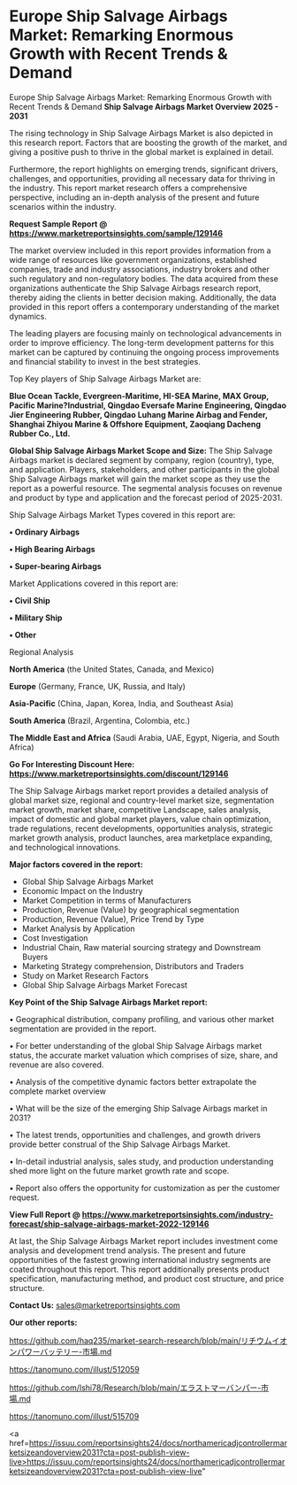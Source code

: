 # Europe Ship Salvage Airbags Market: Remarking Enormous Growth with Recent Trends & Demand
Europe Ship Salvage Airbags Market: Remarking Enormous Growth with Recent Trends & Demand
<Strong> Ship Salvage Airbags Market Overview 2025 - 2031</strong>

The rising technology in Ship Salvage Airbags Market is also depicted in this research report. Factors that are boosting the growth of the market, and giving a positive push to thrive in the global market is explained in detail.

Furthermore, the report highlights on emerging trends, significant drivers, challenges, and opportunities, providing all necessary data for thriving in the industry. This report market research offers a comprehensive perspective, including an in-depth analysis of the present and future scenarios within the industry.

<strong>Request Sample Report @ <a href=https://www.marketreportsinsights.com/sample/129146>https://www.marketreportsinsights.com/sample/129146</a></strong>

The market overview included in this report provides information from a wide range of resources like government organizations, established companies, trade and industry associations, industry brokers and other such regulatory and non-regulatory bodies. The data acquired from these organizations authenticate the Ship Salvage Airbags research report, thereby aiding the clients in better decision making. Additionally, the data provided in this report offers a contemporary understanding of the market dynamics.

The leading players are focusing mainly on technological advancements in order to improve efficiency. The long-term development patterns for this market can be captured by continuing the ongoing process improvements and financial stability to invest in the best strategies.

Top Key players of Ship Salvage Airbags Market are:

<strong>Blue Ocean Tackle, Evergreen-Maritime, HI-SEA Marine, MAX Group, Pacific Marine?Industrial, Qingdao Eversafe Marine Engineering, Qingdao Jier Engineering Rubber, Qingdao Luhang Marine Airbag and Fender, Shanghai Zhiyou Marine & Offshore Equipment, Zaoqiang Dacheng Rubber Co., Ltd.</strong>

<strong><b>Global Ship Salvage Airbags Market Scope and Size:</b></strong>
The Ship Salvage Airbags market is declared segment by company, region (country), type, and application. Players, stakeholders, and other participants in the global Ship Salvage Airbags market will gain the market scope as they use the report as a powerful resource. The segmental analysis focuses on revenue and product by type and application and the forecast period of 2025-2031.

Ship Salvage Airbags Market Types covered in this report are:

<strong>• Ordinary Airbags

• High Bearing Airbags

• Super-bearing Airbags</strong>

Market Applications covered in this report are:

<strong>• Civil Ship

• Military Ship

• Other</strong> 

Regional Analysis

<strong>North America</strong> (the United States, Canada, and Mexico)

<strong>Europe</strong> (Germany, France, UK, Russia, and Italy)

<strong>Asia-Pacific</strong> (China, Japan, Korea, India, and Southeast Asia)

<strong>South America</strong> (Brazil, Argentina, Colombia, etc.)

<strong>The Middle East and Africa</strong> (Saudi Arabia, UAE, Egypt, Nigeria, and South Africa)

<strong>Go For Interesting Discount Here: <a href=https://www.marketreportsinsights.com/discount/129146>https://www.marketreportsinsights.com/discount/129146</a></strong>

The Ship Salvage Airbags market report provides a detailed analysis of global market size, regional and country-level market size, segmentation market growth, market share, competitive Landscape, sales analysis, impact of domestic and global market players, value chain optimization, trade regulations, recent developments, opportunities analysis, strategic market growth analysis, product launches, area marketplace expanding, and technological innovations.

<strong><b>Major factors covered in the report:</b></strong>
<ul>
  <li>Global Ship Salvage Airbags Market </li>
  <li>Economic Impact on the Industry</li>
  <li>Market Competition in terms of Manufacturers</li>
  <li>Production, Revenue (Value) by geographical segmentation</li>
  <li>Production, Revenue (Value), Price Trend by Type</li>
  <li>Market Analysis by Application</li>
  <li>Cost Investigation</li>
  <li>Industrial Chain, Raw material sourcing strategy and Downstream Buyers</li>
  <li>Marketing Strategy comprehension, Distributors and Traders</li>
  <li>Study on Market Research Factors</li>
  <li>Global Ship Salvage Airbags Market Forecast</li>
</ul>

<strong><b>Key Point of the Ship Salvage Airbags Market report:</b></strong>

• Geographical distribution, company profiling, and various other market segmentation are provided in the report.

• For better understanding of the global Ship Salvage Airbags market status, the accurate market valuation which comprises of size, share, and revenue are also covered.

• Analysis of the competitive dynamic factors better extrapolate the complete market overview

• What will be the size of the emerging Ship Salvage Airbags market in 2031?

• The latest trends, opportunities and challenges, and growth drivers provide better construal of the Ship Salvage Airbags Market.

• In-detail industrial analysis, sales study, and production understanding shed more light on the future market growth rate and scope.

• Report also offers the opportunity for customization as per the customer request.

<strong><b>View Full Report @ <a href=https://www.marketreportsinsights.com/industry-forecast/ship-salvage-airbags-market-2022-129146>https://www.marketreportsinsights.com/industry-forecast/ship-salvage-airbags-market-2022-129146</a></b></strong>


At last, the Ship Salvage Airbags Market report includes investment come analysis and development trend analysis. The present and future opportunities of the fastest growing international industry segments are coated throughout this report. This report additionally presents product specification, manufacturing method, and product cost structure, and price structure.

<strong>Contact Us:</strong>
sales@marketreportsinsights.com

<strong>Our other reports:</strong>

<a href=https://github.com/haq235/market-search-research/blob/main/リチウムイオンパワーバッテリー-市場.md>https://github.com/haq235/market-search-research/blob/main/リチウムイオンパワーバッテリー-市場.md</a>

<a href=https://tanomuno.com/illust/512059>https://tanomuno.com/illust/512059</a>

<a href=https://github.com/Ishi78/Research/blob/main/エラストマーバンパー-市場.md>https://github.com/Ishi78/Research/blob/main/エラストマーバンパー-市場.md</a>

<a href=https://tanomuno.com/illust/515709>https://tanomuno.com/illust/515709</a>

<a href=https://issuu.com/reportsinsights24/docs/northamericadjcontrollermarketsizeandoverview2031?cta=post-publish-view-live>https://issuu.com/reportsinsights24/docs/northamericadjcontrollermarketsizeandoverview2031?cta=post-publish-view-live</a>"
